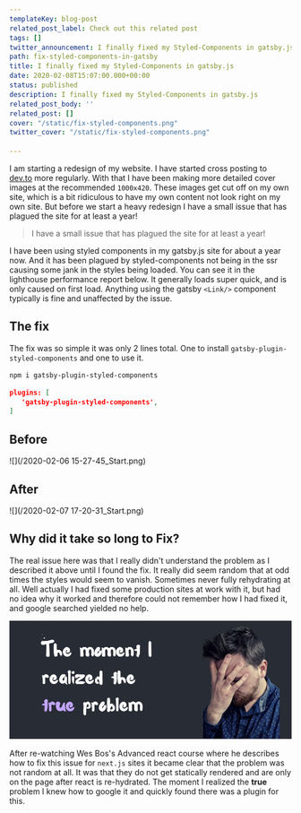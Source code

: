 ```yaml
---
templateKey: blog-post
related_post_label: Check out this related post
tags: []
twitter_announcement: I finally fixed my Styled-Components in gatsby.js
path: fix-styled-components-in-gatsby
title: I finally fixed my Styled-Components in gatsby.js
date: 2020-02-08T15:07:00.000+00:00
status: published
description: I finally fixed my Styled-Components in gatsby.js
related_post_body: ''
related_post: []
cover: "/static/fix-styled-components.png"
twitter_cover: "/static/fix-styled-components.png"

---
```

I am starting a redesign of my website.  I have started cross posting to [dev.to](https://dev.to) more regularly.  With that I have been making more detailed cover images at the recommended `1000x420`.  These images get cut off on my own site, which is a bit ridiculous to have my own content not look right on my own site.  But before we start a heavy redesign I have a small issue that has plagued the site for at least a year!

> I have a small issue that has plagued the site for at least a year!

I have been using styled components in my gatsby.js site for about a year now.  And it has been plagued by styled-components not being in the ssr causing some jank in the styles being loaded.  You can see it in the lighthouse performance report below.  It generally loads super quick, and is only caused on first load.  Anything using the gatsby `<Link/>` component typically is fine and unaffected by the issue.

## The fix

The fix was so simple it was only 2 lines total. One to install `gatsby-plugin-styled-components` and one to use it.

``` bash
npm i gatsby-plugin-styled-components
```

``` json
plugins: [
   'gatsby-plugin-styled-components',
]
```

## Before

![](/2020-02-06 15-27-45_Start.png)

## After

![](/2020-02-07 17-20-31_Start.png)

## Why did it take so long to Fix?

The real issue here was that I really didn't understand the problem as I described it above until I found the fix. It really did seem random that at odd times the styles would seem to vanish.  Sometimes never fully rehydrating at all.  Well actually I had fixed some production sites at work with it, but had no idea why it worked and therefore could not remember how I had fixed it, and google searched yielded no help.

![](/the-moment-i-realized-the-true-problem-1.png)

After re-watching Wes Bos's Advanced react course where he describes how to fix this issue for `next.js` sites it became clear that the problem was not random at all.  It was that they do not get statically rendered and are only on the page after react is re-hydrated.  The moment I realized the **true** problem I knew how to google it and quickly found there was a plugin for this.
